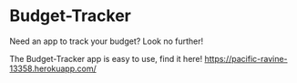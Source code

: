 # Budget-Tracker

Need an app to track your budget? Look no further! 

The Budget-Tracker app is easy to use, find it here! https://pacific-ravine-13358.herokuapp.com/
